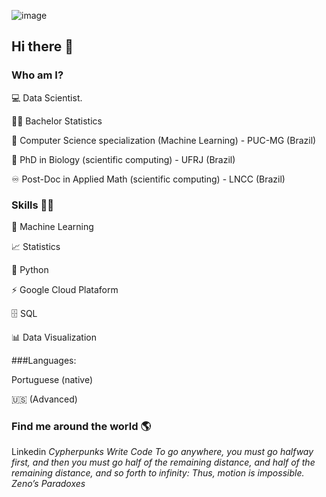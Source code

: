 ![image](https://github.com/user-attachments/assets/3d97aed1-03b3-4de4-8558-b3b0a399388b)



##  Hi there 👋

### Who am I?

  💻 Data Scientist.

  👩‍🎓 Bachelor Statistics 
  
  🎲 Computer Science specialization (Machine Learning) - PUC-MG (Brazil)
  
  🍾 PhD in Biology (scientific computing) - UFRJ (Brazil)

  ♾️ Post-Doc in Applied Math (scientific computing) - LNCC (Brazil)



### Skills 👩‍💻

  🔮 Machine Learning

  📈 Statistics

  🐍 Python

  ⚡ Google Cloud Plataform

  🗄 SQL

  📊 Data Visualization


###Languages:

  Portuguese (native)

  🇺🇸 (Advanced)


### Find me around the world 🌎

  Linkedin
 *Cypherpunks Write Code* 
*To go anywhere, you must go halfway first, and then you must go half of the remaining distance, and half of the remaining distance, and so forth to infinity: Thus, motion is impossible. Zeno’s Paradoxes*

<!--
**PauloAAlmeida/PauloAAlmeida** is a ✨ _special_ ✨ repository because its `README.md` (this file) appears on your GitHub profile.

Here are some ideas to get you started:

- 🔭 I’m currently working on ...
- 🌱 I’m currently learning ...
- 👯 I’m looking to collaborate on ...
- 🤔 I’m looking for help with ...
- 💬 Ask me about ...
- 📫 How to reach me: ...
- 😄 Pronouns: ...
- ⚡ Fun fact: ...
-->
